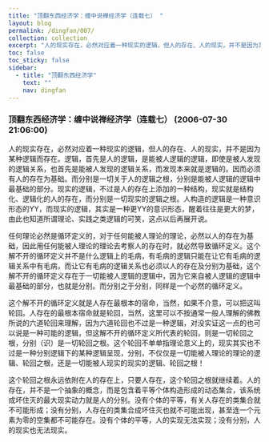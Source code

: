 ```yaml
---
title: "顶翻东西经济学：缠中说禅经济学（连载七） "
layout: blog
permalink: /dingfan/007/
collection: collection
excerpt: "人的现实存在，必然对应着一种现实的逻辑，但人的存在、人的现实，并不是因为某种逻辑而存在。逻辑，首先是人的逻辑，是能被人逻辑的逻辑，即使是被人发现的逻辑关系，也首先是能被人发现的逻辑关系，而发现本来就是逻辑的。因而必须有人的存在为基础。而分别是一切关于人的逻辑之根，分别是能被人逻辑的逻辑中最基础的部分。现实的逻辑，不过是人的存在上添加的一种结构，现实就是结构化、逻辑化的人的存在，而分别是一切现实的逻辑之根。人构造的逻辑是一种意识形态的YY，而现实的逻辑，其实是一种更YY的意识形态，醒着往往是更大的梦，由此也知道所谓理论、实践之类逻辑的可笑，这点以后再展开说。"
toc: false
toc_sticky: false
sidebar:
  - title: "顶翻东西经济学"
    text: ""
    nav: dingfan
---
```


### 顶翻东西经济学：缠中说禅经济学（连载七） (2006-07-30 21:06:00) 

人的现实存在，必然对应着一种现实的逻辑，但人的存在、人的现实，并不是因为某种逻辑而存在。逻辑，首先是人的逻辑，是能被人逻辑的逻辑，即使是被人发现的逻辑关系，也首先是能被人发现的逻辑关系，而发现本来就是逻辑的。因而必须有人的存在为基础。而分别是一切关于人的逻辑之根，分别是能被人逻辑的逻辑中最基础的部分。现实的逻辑，不过是人的存在上添加的一种结构，现实就是结构化、逻辑化的人的存在，而分别是一切现实的逻辑之根。人构造的逻辑是一种意识形态的YY，而现实的逻辑，其实是一种更YY的意识形态，醒着往往是更大的梦，由此也知道所谓理论、实践之类逻辑的可笑，这点以后再展开说。
 
任何理论必然是循环定义的，对于任何能被人理论的理论，必然以人的存在为基础，因此用任何能被人理论的理论去考察人的存在时，就必然导致循环定义。这个解不开的循环定义并不是什么逻辑上的毛病，有毛病的逻辑只能在让它有毛病的逻辑关系中有毛病，而让它有毛病的逻辑关系也必须以人的存在及分别为基础，这个解不开的循环定义存在于一切能被人逻辑的逻辑中，因为它来自被人逻辑的逻辑中最基础的部分，也就是分别。而分别之于分别，同样是一个必然的循环定义。
 
这个解不开的循环定义就是人存在最根本的宿命，当然，如果不介意，可以把这叫轮回。人存在的最根本宿命就是轮回，当然，这里可以不按通常一般人理解的佛教所说的六道轮回来理解，因为六道轮回也不过是一种逻辑，对没实证这一点的也可以说是一种可能的逻辑，但这解不开的循环定义所代表的轮回，则是一切轮回之根，分别（识）是一切轮回之根。这个轮回不单单指理论意义上的，现实其实也不过是一种分别逻辑下的某种逻辑呈现，分别，不仅仅是一切能被人理论的理论的逻辑、轮回之根，还是一切能被人现实的现实的逻辑、轮回之根！
 
这个轮回之根永远依附在人的存在上，只要人存在，这个轮回之根就继续着。人的存在，并不是一个抽象的概念，而是包含着平等个体构造形成的动态集合，该系统成坏住灭的最大现实动力就是人的分别。没有个体的平等，有关人存在的类集合就不可能形成；没有分别，人存在的类集合成坏住灭也就不可能出现，甚至连一个元素为零的空集都不可能存在。没有个体的平等，人的实现无法实现；没有分别，人的现实也无法现实。